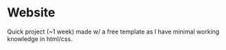 # Website
Quick project (~1 week) made w/ a free template as I have minimal working knowledge in html/css.
